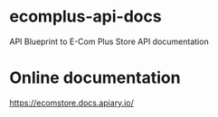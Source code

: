 # ecomplus-api-docs
API Blueprint to E-Com Plus Store API documentation

# Online documentation
https://ecomstore.docs.apiary.io/
